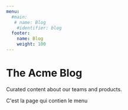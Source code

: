 ```yaml
---
menu:
  #main:
   # name: Blog
    #identifier: blog
  footer:
    name: Blog
    weight: 100
---
```

The Acme Blog
============

Curated content about our teams and products.

C'est la page qui contien le menu